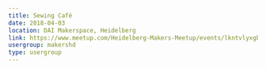 ```yaml
---
title: Sewing Café
date: 2018-04-03
location: DAI Makerspace, Heidelberg
link: https://www.meetup.com/Heidelberg-Makers-Meetup/events/lkntvlyxgbfb/
usergroup: makershd
type: usergroup
---
```

